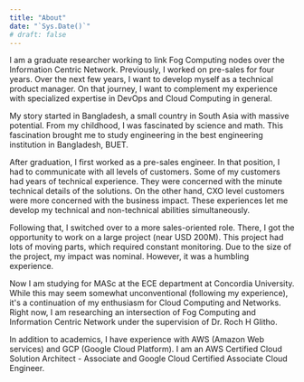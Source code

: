 ```yaml
---
title: "About"
date: "`Sys.Date()`"
# draft: false
---
```


I am a graduate researcher working to link Fog Computing nodes over the Information Centric Network. Previously, I worked on pre-sales for four years. Over the next few years, I want to develop myself as a technical product manager. On that journey, I want to complement my experience with specialized expertise in DevOps and Cloud Computing in general.

My story started in Bangladesh, a small country in South Asia with massive potential. From my childhood, I was fascinated by science and math. This fascination brought me to study engineering in the best engineering institution in Bangladesh, BUET.

After graduation, I first worked as a pre-sales engineer. In that position, I had to communicate with all levels of customers. Some of my customers had years of technical experience. They were concerned with the minute technical details of the solutions. On the other hand, CXO level customers were more concerned with the business impact. These experiences let me develop my technical and non-technical abilities simultaneously.

Following that, I switched over to a more sales-oriented role. There, I got the opportunity to work on a large project (near USD 200M). This project had lots of moving parts, which required constant monitoring. Due to the size of the project, my impact was nominal. However, it was a humbling experience.

Now I am studying for MASc at the ECE department at Concordia University. While this may seem somewhat unconventional (following my experience), it's a continuation of my enthusiasm for Cloud Computing and Networks. Right now, I am researching an intersection of Fog Computing and Information Centric Network under the supervision of Dr. Roch H Glitho.

In addition to academics, I have experience with AWS (Amazon Web services) and GCP (Google Cloud Platform). I am an AWS Certified Cloud Solution Architect - Associate and Google Cloud Certified Associate Cloud Engineer.